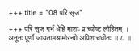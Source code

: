 +++
title = "08 परि सृज"

+++
परि सृज गर्भं धेहि माशाः प्र च्योष्ट लोहितम् ।  
अनूनः पूर्णो जायतामश्रामोरन्वो अपिशाचधीतः ॥ ८ ॥